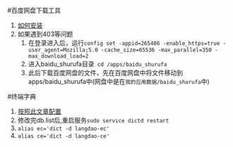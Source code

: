 #百度网盘下载工具
1. [如何安装](https://www.cokemine.com/baidupcs-go-1.html)
2. 如果遇到403等问题
    1. 在登录进入后，运行`config set -appid=265486 -enable_https=true -user_agent=Mozilla;5.0 -cache_size=65536 -max_parallel=350 -max_download_load=2`
    2. 进入baidu_shurufa目录` cd /apps/baidu_shurufa`
    3. 此后下载百度网盘的文件，先在百度网盘中将文件移动到apps/baidu_shurufa中(网盘中是在`我的应用数据/baidu_shurufa`中)

#终端字典
1. [按照此文章配置](https://www.jianshu.com/p/661c8e5bed86)
2. 修改完db.list后,重启服务`sudo service dictd restart`
3. `alias ec='dict -d langdao-ec'` 
4. `alias ce='dict -d langdao-ce'`

